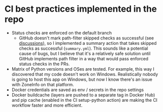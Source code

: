 # CI best practices implemented in the repo

- Status checks are enforced on the default branch
  - GitHub doesn't mark path-filter skipped checks as successful (see [discussions](https://github.com/orgs/community/discussions/44490)), so I implemented a summary action that takes skipped checks as successful (`summary.yml`). This sounds like a potential cause of bugs, but I believe that it's a relatively safe solution until GitHub implements path filter in a way that would pass enforced status checks in the PRs.
- Matrix of Python versions and OSes are tested. For example, this way I discovered that my code doesn't work on Windows. Realistically nobody is going to host this app on Windows, but now I know there's an issue with ZoneInfo on that platform.
- Docker credentials are saved as env / secrets in the repo settings
- Docker buildcache (layers are pushed to a separate tag in Docker Hub) and pip cache (enabled in the CI setup-python action) are making the CI workflow faster and more efficient.
